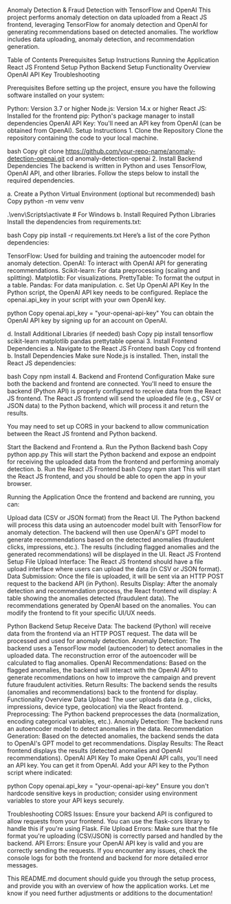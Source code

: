 Anomaly Detection & Fraud Detection with TensorFlow and OpenAI This project performs anomaly detection on data uploaded from a React JS frontend, leveraging TensorFlow for anomaly detection and OpenAI for generating recommendations based on detected anomalies. The workflow includes data uploading, anomaly detection, and recommendation generation.

Table of Contents Prerequisites Setup Instructions Running the Application React JS Frontend Setup Python Backend Setup Functionality Overview OpenAI API Key Troubleshooting

Prerequisites Before setting up the project, ensure you have the following software installed on your system:

Python: Version 3.7 or higher Node.js: Version 14.x or higher React JS: Installed for the frontend pip: Python's package manager to install dependencies OpenAI API Key: You'll need an API key from OpenAI (can be obtained from OpenAI). Setup Instructions 1. Clone the Repository Clone the repository containing the code to your local machine.

bash Copy git clone https://github.com/your-repo-name/anomaly-detection-openai.git cd anomaly-detection-openai 2. Install Backend Dependencies The backend is written in Python and uses TensorFlow, OpenAI API, and other libraries. Follow the steps below to install the required dependencies.

a. Create a Python Virtual Environment (optional but recommended) bash Copy python -m venv venv

.\venv\Scripts\activate # For Windows b. Install Required Python Libraries Install the dependencies from requirements.txt:

bash Copy pip install -r requirements.txt Here’s a list of the core Python dependencies:

TensorFlow: Used for building and training the autoencoder model for anomaly detection. OpenAI: To interact with OpenAI API for generating recommendations. Scikit-learn: For data preprocessing (scaling and splitting). Matplotlib: For visualizations. PrettyTable: To format the output in a table. Pandas: For data manipulation. c. Set Up OpenAI API Key In the Python script, the OpenAI API key needs to be configured. Replace the openai.api_key in your script with your own OpenAI key.

python Copy openai.api_key = "your-openai-api-key" You can obtain the OpenAI API key by signing up for an account on OpenAI.

d. Install Additional Libraries (if needed) bash Copy pip install tensorflow scikit-learn matplotlib pandas prettytable openai 3. Install Frontend Dependencies a. Navigate to the React JS Frontend bash Copy cd frontend b. Install Dependencies Make sure Node.js is installed. Then, install the React JS dependencies:

bash Copy npm install 4. Backend and Frontend Configuration Make sure both the backend and frontend are connected. You'll need to ensure the backend (Python API) is properly configured to receive data from the React JS frontend. The React JS frontend will send the uploaded file (e.g., CSV or JSON data) to the Python backend, which will process it and return the results.

You may need to set up CORS in your backend to allow communication between the React JS frontend and Python backend.

Start the Backend and Frontend a. Run the Python Backend bash Copy python app.py This will start the Python backend and expose an endpoint for receiving the uploaded data from the frontend and performing anomaly detection.
b. Run the React JS Frontend bash Copy npm start This will start the React JS frontend, and you should be able to open the app in your browser.

Running the Application Once the frontend and backend are running, you can:

Upload data (CSV or JSON format) from the React UI. The Python backend will process this data using an autoencoder model built with TensorFlow for anomaly detection. The backend will then use OpenAI's GPT model to generate recommendations based on the detected anomalies (fraudulent clicks, impressions, etc.). The results (including flagged anomalies and the generated recommendations) will be displayed in the UI. React JS Frontend Setup File Upload Interface: The React JS frontend should have a file upload interface where users can upload the data (in CSV or JSON format). Data Submission: Once the file is uploaded, it will be sent via an HTTP POST request to the backend API (in Python). Results Display: After the anomaly detection and recommendation process, the React frontend will display: A table showing the anomalies detected (fraudulent data). The recommendations generated by OpenAI based on the anomalies. You can modify the frontend to fit your specific UI/UX needs.

Python Backend Setup Receive Data: The backend (Python) will receive data from the frontend via an HTTP POST request. The data will be processed and used for anomaly detection. Anomaly Detection: The backend uses a TensorFlow model (autoencoder) to detect anomalies in the uploaded data. The reconstruction error of the autoencoder will be calculated to flag anomalies. OpenAI Recommendations: Based on the flagged anomalies, the backend will interact with the OpenAI API to generate recommendations on how to improve the campaign and prevent future fraudulent activities. Return Results: The backend sends the results (anomalies and recommendations) back to the frontend for display. Functionality Overview Data Upload: The user uploads data (e.g., clicks, impressions, device type, geolocation) via the React frontend. Preprocessing: The Python backend preprocesses the data (normalization, encoding categorical variables, etc.). Anomaly Detection: The backend runs an autoencoder model to detect anomalies in the data. Recommendation Generation: Based on the detected anomalies, the backend sends the data to OpenAI's GPT model to get recommendations. Display Results: The React frontend displays the results (detected anomalies and OpenAI recommendations). OpenAI API Key To make OpenAI API calls, you'll need an API key. You can get it from OpenAI. Add your API key to the Python script where indicated:

python Copy openai.api_key = "your-openai-api-key" Ensure you don't hardcode sensitive keys in production; consider using environment variables to store your API keys securely.

Troubleshooting CORS Issues: Ensure your backend API is configured to allow requests from your frontend. You can use the flask-cors library to handle this if you're using Flask. File Upload Errors: Make sure that the file format you're uploading (CSV/JSON) is correctly parsed and handled by the backend. API Errors: Ensure your OpenAI API key is valid and you are correctly sending the requests. If you encounter any issues, check the console logs for both the frontend and backend for more detailed error messages.

This README.md document should guide you through the setup process, and provide you with an overview of how the application works. Let me know if you need further adjustments or additions to the documentation!